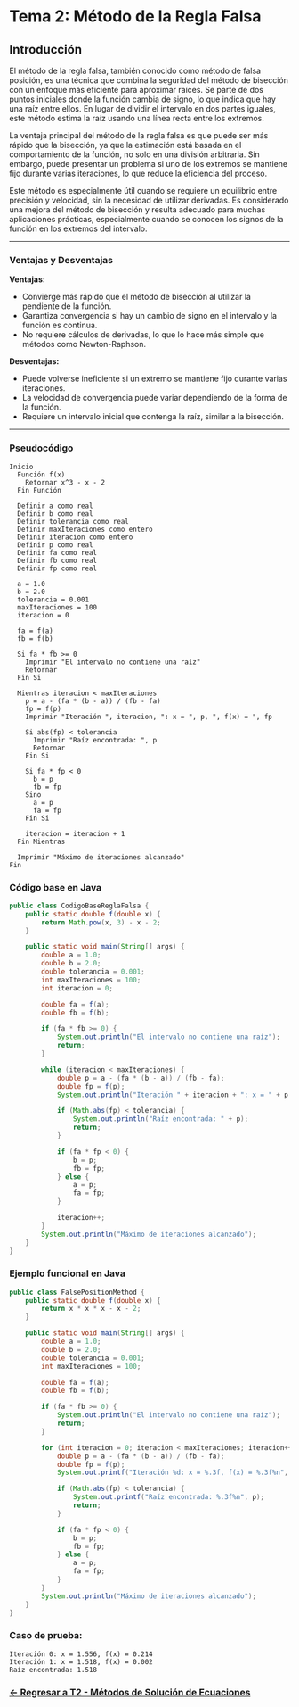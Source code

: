 # Tema 2: Método de la Regla Falsa

## Introducción

El método de la regla falsa, también conocido como método de falsa posición, es una técnica que combina la seguridad del método de bisección con un enfoque más eficiente para aproximar raíces. Se parte de dos puntos iniciales donde la función cambia de signo, lo que indica que hay una raíz entre ellos. En lugar de dividir el intervalo en dos partes iguales, este método estima la raíz usando una línea recta entre los extremos.

La ventaja principal del método de la regla falsa es que puede ser más rápido que la bisección, ya que la estimación está basada en el comportamiento de la función, no solo en una división arbitraria. Sin embargo, puede presentar un problema si uno de los extremos se mantiene fijo durante varias iteraciones, lo que reduce la eficiencia del proceso.

Este método es especialmente útil cuando se requiere un equilibrio entre precisión y velocidad, sin la necesidad de utilizar derivadas. Es considerado una mejora del método de bisección y resulta adecuado para muchas aplicaciones prácticas, especialmente cuando se conocen los signos de la función en los extremos del intervalo.

---

### Ventajas y Desventajas

**Ventajas:**
- Convierge más rápido que el método de bisección al utilizar la pendiente de la función.
- Garantiza convergencia si hay un cambio de signo en el intervalo y la función es continua.
- No requiere cálculos de derivadas, lo que lo hace más simple que métodos como Newton-Raphson.

**Desventajas:**
- Puede volverse ineficiente si un extremo se mantiene fijo durante varias iteraciones.
- La velocidad de convergencia puede variar dependiendo de la forma de la función.
- Requiere un intervalo inicial que contenga la raíz, similar a la bisección.

---

### Pseudocódigo

```text
Inicio
  Función f(x)
    Retornar x^3 - x - 2
  Fin Función

  Definir a como real
  Definir b como real
  Definir tolerancia como real
  Definir maxIteraciones como entero
  Definir iteracion como entero
  Definir p como real
  Definir fa como real
  Definir fb como real
  Definir fp como real

  a = 1.0
  b = 2.0
  tolerancia = 0.001
  maxIteraciones = 100
  iteracion = 0

  fa = f(a)
  fb = f(b)

  Si fa * fb >= 0
    Imprimir "El intervalo no contiene una raíz"
    Retornar
  Fin Si

  Mientras iteracion < maxIteraciones
    p = a - (fa * (b - a)) / (fb - fa)
    fp = f(p)
    Imprimir "Iteración ", iteracion, ": x = ", p, ", f(x) = ", fp

    Si abs(fp) < tolerancia
      Imprimir "Raíz encontrada: ", p
      Retornar
    Fin Si

    Si fa * fp < 0
      b = p
      fb = fp
    Sino
      a = p
      fa = fp
    Fin Si

    iteracion = iteracion + 1
  Fin Mientras

  Imprimir "Máximo de iteraciones alcanzado"
Fin
```

### Código base en Java

```java
public class CodigoBaseReglaFalsa {
    public static double f(double x) {
        return Math.pow(x, 3) - x - 2;
    }

    public static void main(String[] args) {
        double a = 1.0;
        double b = 2.0;
        double tolerancia = 0.001;
        int maxIteraciones = 100;
        int iteracion = 0;

        double fa = f(a);
        double fb = f(b);

        if (fa * fb >= 0) {
            System.out.println("El intervalo no contiene una raíz");
            return;
        }

        while (iteracion < maxIteraciones) {
            double p = a - (fa * (b - a)) / (fb - fa);
            double fp = f(p);
            System.out.println("Iteración " + iteracion + ": x = " + p + ", f(x) = " + fp);

            if (Math.abs(fp) < tolerancia) {
                System.out.println("Raíz encontrada: " + p);
                return;
            }

            if (fa * fp < 0) {
                b = p;
                fb = fp;
            } else {
                a = p;
                fa = fp;
            }

            iteracion++;
        }
        System.out.println("Máximo de iteraciones alcanzado");
    }
}
```

### Ejemplo funcional en Java

```java
public class FalsePositionMethod {
    public static double f(double x) {
        return x * x * x - x - 2;
    }

    public static void main(String[] args) {
        double a = 1.0;
        double b = 2.0;
        double tolerancia = 0.001;
        int maxIteraciones = 100;

        double fa = f(a);
        double fb = f(b);

        if (fa * fb >= 0) {
            System.out.println("El intervalo no contiene una raíz");
            return;
        }

        for (int iteracion = 0; iteracion < maxIteraciones; iteracion++) {
            double p = a - (fa * (b - a)) / (fb - fa);
            double fp = f(p);
            System.out.printf("Iteración %d: x = %.3f, f(x) = %.3f%n", iteracion, p, fp);

            if (Math.abs(fp) < tolerancia) {
                System.out.printf("Raíz encontrada: %.3f%n", p);
                return;
            }

            if (fa * fp < 0) {
                b = p;
                fb = fp;
            } else {
                a = p;
                fa = fp;
            }
        }
        System.out.println("Máximo de iteraciones alcanzado");
    }
}
```

### Caso de prueba:

```text
Iteración 0: x = 1.556, f(x) = 0.214
Iteración 1: x = 1.518, f(x) = 0.002
Raíz encontrada: 1.518
```
### [<- Regresar a T2 - Métodos de Solución de Ecuaciones ](https://github.com/Juan200519287393u83/Metodos_Numericos/blob/main/T2%20-%20M%C3%A9todos%20de%20Soluci%C3%B3n%20de%20Ecuaciones/Introducci%C3%B3n%20a%20los%20M%C3%A9todos%20de%20Soluci%C3%B3n%20de%20Ecuaciones.md)
